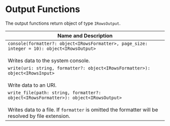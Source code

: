 # Output Functions

The output functions return object of type `IRowsOutput`.

| Name and Description |
| --- |
| `console(formatter?: object<IRowsFormatter>, page_size: integer = 10): object<IRowsOutput>`<br /><br /> Writes data to the system console. |
| `write(uri: string, formatter?: object<IRowsFormatter>): object<IRowsInput>` <br /><br /> Write data to an URI. |
| `write_file(path: string, formatter?: object<IRowsFormatter>): object<IRowsOutput>` <br /><br /> Writes data to a file. If `formatter` is omitted the formatter will be resolved by file extension. |
